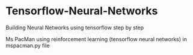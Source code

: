 # Tensorflow-Neural-Networks
Building Neural Networks using tensorflow step by step

Ms PacMan using reinforcement learning (tensorflow neural networks) in mspacman.py file 
